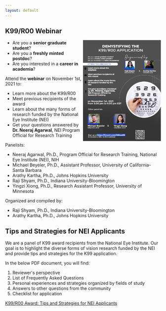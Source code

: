```yaml
---
layout: default
---
```


## K99/R00 Webinar

<img src="https://github.com/k99webinar/k99webinar.github.io/raw/main/k99flyer.jpg" style="width: 50%" align="right"/>

- Are you a **senior graduate student**?
- Are you a **freshly minted postdoc**?
- Are you interested in a **career in academia**?

Attend the **webinar** on November 1st, 2021 to:

- Learn more about the K99/R00
- Meet previous recipients of the award
- Learn about the many forms of research funded by the National Eye Institute (NEI)
- Get your questions answered by **Dr. Neeraj Agarwal**, NEI Program Official for Research Training

Panelists:
- Neeraj Agarwal, Ph.D., Program Official for Research Training, National Eye Institute (NEI), NIH
- Michael Beyeler, Ph.D., Assistant Professor, University of California-Santa Barbara
- Arathy Kartha, Ph.D., Johns Hopkins University
- Raji Shyam, Ph.D., Indiana University-Bloomington
- Yingzi Xiong, Ph.D., Research Assistant Professor, University of Minnesota

Organized and compiled by:
- Raji Shyam, Ph.D., Indiana University-Bloomington
- Arathy Kartha, Ph.D., Johns Hopkins University

## Tips and Strategies for NEI Applicants

We are a panel of K99 award recipients from the National Eye Institute.
Our goal is to highlight the diverse forms of vision research funded by the NEI and provide tips and
strategies for the K99 application.

In the below PDF document, you will find:

1. Reviewer's perspective
2. List of Frequently Asked Questions
3. Personal experiences and strategies organized by fields of study
4. Answers to other questions from the community
5. Checklist for application

<a href="https://github.com/k99webinar/k99webinar.github.io/raw/main/k99tips.pdf">K99/R00 Award: Tips and Strategies for NEI Applicants</a>
